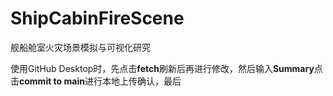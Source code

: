 # ShipCabinFireScene
舰船舱室火灾场景模拟与可视化研究



使用GitHub Desktop时，先点击**fetch**刷新后再进行修改，然后输入**Summary**点击**commit to main**进行本地上传确认，最后
